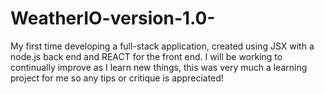 # WeatherIO-version-1.0-
My first time developing a full-stack application, created using JSX with a node.js back end and REACT for the front end.  I will be working to continually improve as I learn new things, this was very much a learning project for me so any tips or critique is appreciated!
